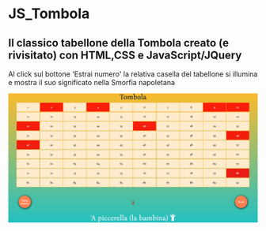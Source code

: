# JS_Tombola

<h2>Il classico tabellone della Tombola creato (e rivisitato) con HTML,CSS e JavaScript/JQuery</h2>
Al click sul bottone 'Estrai numero' la relativa casella del tabellone si illumina e mostra il suo significato nella Smorfia napoletana

![Alt text](https://github.com/gabrisca/JS_Tombola/blob/master/Tombola.png)
